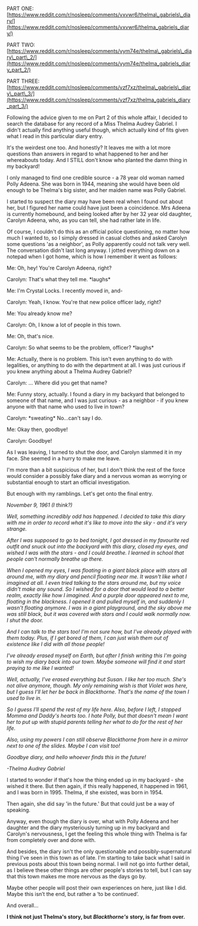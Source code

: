 PART ONE: [https://www.reddit.com/r/nosleep/comments/vxvwr6/thelma\_gabriels\_diary/](https://www.reddit.com/r/nosleep/comments/vxvwr6/thelma_gabriels_diary/)

PART TWO: [https://www.reddit.com/r/nosleep/comments/vym74e/thelma\_gabriels\_diary\_part\_2/](https://www.reddit.com/r/nosleep/comments/vym74e/thelma_gabriels_diary_part_2/)

PART THREE: [https://www.reddit.com/r/nosleep/comments/vzf7xz/thelma\_gabriels\_diary\_part\_3/](https://www.reddit.com/r/nosleep/comments/vzf7xz/thelma_gabriels_diary_part_3/)

Following the advice given to me on Part 2 of this whole affair, I decided to search the database for any record of a Miss Thelma Audrey Gabriel. I didn't actually find anything useful though, which actually kind of fits given what I read in this particular diary entry.

It's the weirdest one too. And honestly? It leaves me with a lot more questions than answers in regard to what happened to her and her whereabouts today. And I STILL don't know who planted the damn thing in my backyard!

I only managed to find one credible source - a 78 year old woman named Polly Adeena. She was born in 1944, meaning she would have been old enough to be Thelma's big sister, and her maiden name was Polly Gabriel.

I started to suspect the diary may have been real when I found out about her, but I figured her name could have just been a coincidence. Mrs Adeena is currently homebound, and being looked after by her 32 year old daughter, Carolyn Adeena, who, as you can tell, she had rather late in life.

Of course, I couldn't do this as an official police questioning, no matter how much I wanted to, so I simply dressed in casual clothes and asked Carolyn some questions 'as a neighbor', as Polly apparently could not talk very well. The conversation didn't last long anyway. I jotted everything down on a notepad when I got home, which is how I remember it went as follows:

Me: Oh, hey! You're Carolyn Adeena, right?

Carolyn: That's what they tell me. \*laughs\*

Me: I'm Crystal Locks. I recently moved in, and-

Carolyn: Yeah, I know. You're that new police officer lady, right?

Me: You already know me?

Carolyn: Oh, I know a lot of people in this town.

Me: Oh, that's nice.

Carolyn: So what seems to be the problem, officer? \*laughs\*

Me: Actually, there is no problem. This isn't even anything to do with legalities, or anything to do with the department at all. I was just curious if you knew anything about a Thelma Audrey Gabriel?

Carolyn: ... Where did you get that name?

Me: Funny story, actually. I found a diary in my backyard that belonged to someone of that name, and I was just curious - as a neighbor - if you knew anyone with that name who used to live in town?

Carolyn: \*sweating\* No...can't say I do.

Me: Okay then, goodbye!

Carolyn: Goodbye!

As I was leaving, I turned to shut the door, and Carolyn slammed it in my face. She seemed in a hurry to make me leave.

I'm more than a bit suspicious of her, but I don't think the rest of the force would consider a possibly fake diary and a nervous woman as worrying or substantial enough to start an official investigation.

But enough with my ramblings. Let's get onto the final entry.

*November 9, 1961 (I think?)*

*Well, something incredibly odd has happened. I decided to take this diary with me in order to record what it's like to move into the sky - and it's very strange.*

*After I was supposed to go to bed tonight, I got dressed in my favourite red outfit and snuck out into the backyard with this diary, closed my eyes, and wished I was with the stars - and I could breathe. I learned in school that people can't normally breathe up there.*

*When I opened my eyes, I was floating in a giant black place with stars all around me, with my diary and pencil floating near me. It wasn't like what I imagined at all. I even tried talking to the stars around me, but my voice didn't make any sound. So I wished for a door that would lead to a better realm, exactly like how I imagined. And a purple door appeared next to me, floating in the blackness. I opened it and pulled myself in, and suddenly I wasn't floating anymore. I was in a giant playground, and the sky above me was still black, but it was covered with stars and I could walk normally now. I shut the door.*

*And I can talk to the stars too! I'm not sure how, but I've already played with them today. Plus, if I get bored of them, I can just wish them out of existence like I did with all those people!*

*I've already erased myself on Earth, but after I finish writing this I'm going to wish my diary back into our town. Maybe someone will find it and start praying to me like I wanted!*

*Well, actually, I've erased everything but Susan. I like her too much. She's not alive anymore, though. My only remaining wish is that Violet was here, but I guess I'll let her be back in Blackthorne. That's the name of the town I used to live in.*

*So I guess I'll spend the rest of my life here. Also, before I left, I stopped Momma and Daddy's hearts too. I hate Polly, but that doesn't mean I want her to put up with stupid parents telling her what to do for the rest of her life.*

*Also, using my powers I can still observe Blackthorne from here in a mirror next to one of the slides. Maybe I can visit too!*

*Goodbye diary, and hello whoever finds this in the future!*

*-Thelma Audrey Gabriel*

I started to wonder if that's how the thing ended up in my backyard - she wished it there. But then again, if this really happened, it happened in 1961, and I was born in 1995. Thelma, if she existed, was born in 1954.

Then again, she did say 'in the future.' But that could just be a way of speaking.

Anyway, even though the diary is over, what with Polly Adeena and her daughter and the diary mysteriously turning up in my backyard and Carolyn's nervousness, I get the feeling this whole thing with Thelma is far from completely over and done with.

And besides, the diary isn't the only questionable and possibly-supernatural thing I've seen in this town as of late. I'm starting to take back what I said in previous posts about this town being normal. I will not go into further detail, as I believe these other things are other people's stories to tell, but I can say that this town makes me more nervous as the days go by.

Maybe other people will post their own experiences on here, just like I did. Maybe this isn’t the end, but rather a ‘to be continued’.

And overall...

**I think not just Thelma's story, but** ***Blackthorne's*** **story, is far from over.**